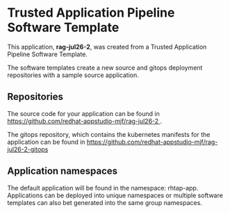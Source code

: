 # Trusted Application Pipeline Software Template

This application, **rag-jul26-2**, was created from a Trusted Application Pipeline Software Template.

The software templates create a new source and gitops deployment repositories with a sample source application. 

## Repositories

The source code for your application can be found in [https://github.com/redhat-appstudio-mjf/rag-jul26-2 ](https://github.com/redhat-appstudio-mjf/rag-jul26-2 ).
 
The gitops repository, which contains the kubernetes manifests for the application can be found in 
[https://github.com/redhat-appstudio-mjf/rag-jul26-2-gitops ](https://github.com/redhat-appstudio-mjf/rag-jul26-2-gitops ) 

## Application namespaces 

The default application will be found in the namespace: rhtap-app. Applications can be deployed into unique namespaces or multiple software templates can also bet generated into the same group namespaces.  